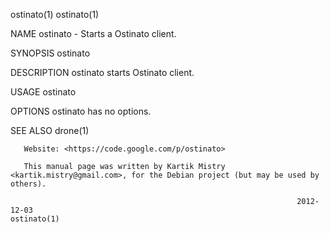 ostinato(1)                                                                                                                            ostinato(1)

NAME
       ostinato - Starts a Ostinato client.

SYNOPSIS
       ostinato

DESCRIPTION
       ostinato starts Ostinato client.

USAGE
       ostinato

OPTIONS
       ostinato has no options.

SEE ALSO
       drone(1)

       Website: <https://code.google.com/p/ostinato>

       This manual page was written by Kartik Mistry <kartik.mistry@gmail.com>, for the Debian project (but may be used by others).

                                                                    2012-12-03                                                         ostinato(1)
